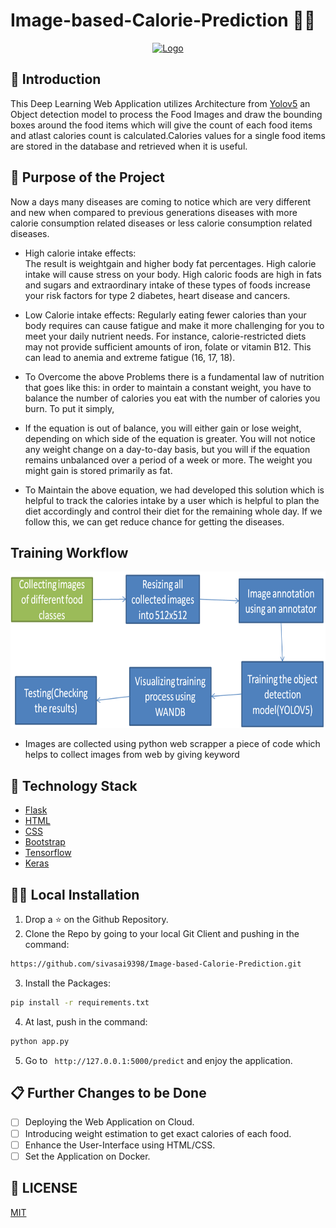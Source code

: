 # Image-based-Calorie-Prediction 🍔😋

<p align="center">
  <a href="https://github.com/sivasai9398/Image-based-Calorie-Prediction">
    <img src="https://static.vecteezy.com/system/resources/previews/005/724/676/original/calorie-calculator-line-icon-count-calories-concept-linear-pictogram-calculate-kcal-for-healthy-nutrition-outline-icon-isolated-illustration-vector.jpg" alt="Logo" width="150" height="150">
  </a>

## 📌 Introduction

This Deep Learning Web Application utilizes Architecture from [Yolov5](https://github.com/ultralytics/yolov5) an Object detection model to process the Food Images and draw the bounding boxes around the food items which will give the count of each food items and atlast calories count is calculated.Calories values for a single food items are stored in the database and retrieved when it is useful.

## 🎯 Purpose of the Project

Now a days many diseases are coming to notice which are very different and new when compared to previous generations diseases with more calorie consumption related diseases or less calorie consumption related diseases. 
* High calorie intake effects:<br/>
The result is weightgain and higher body fat percentages. High calorie intake will cause stress on your body. High caloric foods are high in fats and sugars and extraordinary intake of these types of foods increase your risk factors for type 2 diabetes, heart disease and cancers.
* Low Calorie intake effects:
Regularly eating fewer calories than your body requires can cause fatigue and make it more challenging for you to meet your daily nutrient needs. For instance, calorie-restricted diets may not provide sufficient amounts of iron, folate or vitamin B12. This can lead to anemia and extreme fatigue (16, 17, 18).

 * To Overcome the above Problems there is a fundamental law of nutrition that goes like this: in order to maintain a constant weight, you have to balance the number of calories you eat with the number of calories you burn. To put it simply,


* If the equation is out of balance, you will either gain or lose weight, depending on which side of the equation is greater. You will not notice any weight change on a day-to-day basis, but you will if the equation remains unbalanced over a period of a week or more. The weight you might gain is stored primarily as fat.

* To Maintain the above equation, we had developed this solution which is helpful to track the calories intake by a user which is helpful to plan the diet accordingly and control their diet for the remaining whole day. If we follow this, we can get reduce chance for getting the diseases.

## Training Workflow
<a href="https://github.com/sivasai9398/Image-based-Calorie-Prediction"><img src="https://github.com/sivasai9398/Image-based-Calorie-Prediction/blob/main/image.png" alt="Logo" width="550" height="250"></a>
  * Images are collected using python web scrapper a piece of code which helps to collect images from web by giving keyword


## 🏁 Technology Stack

* [Flask](https://github.com/pallets/flask)
* [HTML](https://www.w3.org/TR/html52/)
* [CSS](https://developer.mozilla.org/en-US/docs/Web/CSS)
* [Bootstrap](https://getbootstrap.com/)
* [Tensorflow](https://www.tensorflow.org/)
* [Keras](http://keras.io/)

## 🏃‍♂️ Local Installation

1. Drop a ⭐ on the Github Repository. 
2. Clone the Repo by going to your local Git Client and pushing in the command: 

```sh
https://github.com/sivasai9398/Image-based-Calorie-Prediction.git
```

3. Install the Packages: 
```sh
pip install -r requirements.txt
```

4. At last, push in the command:
```sh
python app.py
```

5. Go to ` http://127.0.0.1:5000/predict` and enjoy the application.

## 📋 Further Changes to be Done

- [ ] Deploying the Web Application on Cloud.
- [ ] Introducing weight estimation to get exact calories of each food.
- [ ] Enhance the User-Interface using HTML/CSS.
- [ ] Set the Application on Docker.

## 📜 LICENSE

[MIT](https://github.com/HarshCasper/Malaria-Detection/blob/master/LICENSE)
